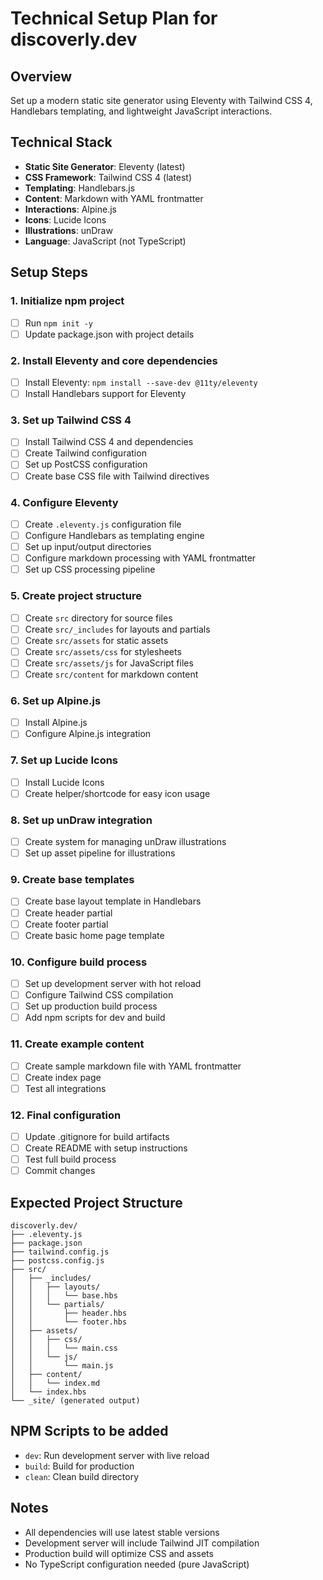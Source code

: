 # Technical Setup Plan for discoverly.dev

## Overview
Set up a modern static site generator using Eleventy with Tailwind CSS 4, Handlebars templating, and lightweight JavaScript interactions.

## Technical Stack
- **Static Site Generator**: Eleventy (latest)
- **CSS Framework**: Tailwind CSS 4 (latest)
- **Templating**: Handlebars.js
- **Content**: Markdown with YAML frontmatter
- **Interactions**: Alpine.js
- **Icons**: Lucide Icons
- **Illustrations**: unDraw
- **Language**: JavaScript (not TypeScript)

## Setup Steps

### 1. Initialize npm project
- [ ] Run `npm init -y`
- [ ] Update package.json with project details

### 2. Install Eleventy and core dependencies
- [ ] Install Eleventy: `npm install --save-dev @11ty/eleventy`
- [ ] Install Handlebars support for Eleventy

### 3. Set up Tailwind CSS 4
- [ ] Install Tailwind CSS 4 and dependencies
- [ ] Create Tailwind configuration
- [ ] Set up PostCSS configuration
- [ ] Create base CSS file with Tailwind directives

### 4. Configure Eleventy
- [ ] Create `.eleventy.js` configuration file
- [ ] Configure Handlebars as templating engine
- [ ] Set up input/output directories
- [ ] Configure markdown processing with YAML frontmatter
- [ ] Set up CSS processing pipeline

### 5. Create project structure
- [ ] Create `src` directory for source files
- [ ] Create `src/_includes` for layouts and partials
- [ ] Create `src/assets` for static assets
- [ ] Create `src/assets/css` for stylesheets
- [ ] Create `src/assets/js` for JavaScript files
- [ ] Create `src/content` for markdown content

### 6. Set up Alpine.js
- [ ] Install Alpine.js
- [ ] Configure Alpine.js integration

### 7. Set up Lucide Icons
- [ ] Install Lucide Icons
- [ ] Create helper/shortcode for easy icon usage

### 8. Set up unDraw integration
- [ ] Create system for managing unDraw illustrations
- [ ] Set up asset pipeline for illustrations

### 9. Create base templates
- [ ] Create base layout template in Handlebars
- [ ] Create header partial
- [ ] Create footer partial
- [ ] Create basic home page template

### 10. Configure build process
- [ ] Set up development server with hot reload
- [ ] Configure Tailwind CSS compilation
- [ ] Set up production build process
- [ ] Add npm scripts for dev and build

### 11. Create example content
- [ ] Create sample markdown file with YAML frontmatter
- [ ] Create index page
- [ ] Test all integrations

### 12. Final configuration
- [ ] Update .gitignore for build artifacts
- [ ] Create README with setup instructions
- [ ] Test full build process
- [ ] Commit changes

## Expected Project Structure
```
discoverly.dev/
├── .eleventy.js
├── package.json
├── tailwind.config.js
├── postcss.config.js
├── src/
│   ├── _includes/
│   │   ├── layouts/
│   │   │   └── base.hbs
│   │   └── partials/
│   │       ├── header.hbs
│   │       └── footer.hbs
│   ├── assets/
│   │   ├── css/
│   │   │   └── main.css
│   │   └── js/
│   │       └── main.js
│   ├── content/
│   │   └── index.md
│   └── index.hbs
└── _site/ (generated output)
```

## NPM Scripts to be added
- `dev`: Run development server with live reload
- `build`: Build for production
- `clean`: Clean build directory

## Notes
- All dependencies will use latest stable versions
- Development server will include Tailwind JIT compilation
- Production build will optimize CSS and assets
- No TypeScript configuration needed (pure JavaScript)